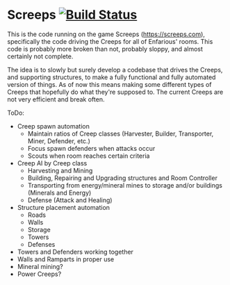 # Screeps [![Build Status](https://travis-ci.com/enfarious/Screeps.svg?branch=master)](https://travis-ci.com/enfarious/Screeps)

This is the code running on the game Screeps (https://screeps.com), specifically the code driving the Creeps for all of Enfarious' rooms. 
This code is probably more broken than not, probably sloppy, and almost certainly not complete.<br />

The idea is to slowly but surely develop a codebase that drives the Creeps, and supporting structures, to make a fully functional and fully automated version of things. As of now this means making some different types of Creeps that hopefully do what they're supposed to. 
The current Creeps are not very efficient and break often.<br />

ToDo:<br />
* Creep spawn automation
  * Maintain ratios of Creep classes (Harvester, Builder, Transporter, Miner, Defender, etc.)
  * Focus spawn defenders when attacks occur
  * Scouts when room reaches certain criteria
* Creep AI by Creep class
  * Harvesting and Mining
  * Building, Repairing and Upgrading structures and Room Controller
  * Transporting from energy/mineral mines to storage and/or buildings (Minerals and Energy)
  * Defense (Attack and Healing)
* Structure placement automation
  * Roads
  * Walls
  * Storage
  * Towers
  * Defenses
* Towers and Defenders working together
* Walls and Ramparts in proper use
* Mineral mining?
* Power Creeps?

